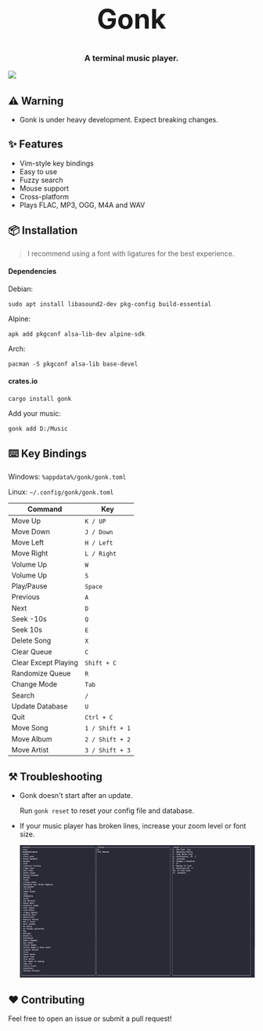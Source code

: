 <h1 align="center" style="font-size: 55px">Gonk</h1>

<h3 align="center">A terminal music player.</h3>

<div align="center" style="display:inline">
      <img src="media/gonk.gif">
</div>

## ⚠️ Warning

- Gonk is under heavy development. Expect breaking changes.

## ✨ Features

- Vim-style key bindings
- Easy to use
- Fuzzy search
- Mouse support
- Cross-platform
- Plays FLAC, MP3, OGG, M4A and WAV

## 📦 Installation

> I recommend using a font with ligatures for the best experience.

#### Dependencies

Debian:

```
sudo apt install libasound2-dev pkg-config build-essential
```

Alpine:

```
apk add pkgconf alsa-lib-dev alpine-sdk
```

Arch:

```
pacman -S pkgconf alsa-lib base-devel
```

#### crates.io

```
cargo install gonk
```

Add your music:

```
gonk add D:/Music
```

## ⌨️ Key Bindings

Windows: `%appdata%/gonk/gonk.toml`

Linux: `~/.config/gonk/gonk.toml`

| Command              | Key             |
|----------------------|-----------------|
| Move Up              | `K / UP`        |
| Move Down            | `J / Down`      |
| Move Left            | `H / Left`      |
| Move Right           | `L / Right`     |
| Volume Up            | `W`             |
| Volume Up            | `S`             |
| Play/Pause           | `Space`         |
| Previous             | `A`             |
| Next                 | `D`             |
| Seek -10s            | `Q`             |
| Seek 10s             | `E`             |
| Delete Song          | `X`             |
| Clear Queue          | `C`             |
| Clear Except Playing | `Shift + C`     |
| Randomize Queue      | `R`             |
| Change Mode          | `Tab`           |
| Search               | `/`             |
| Update Database      | `U`             |
| Quit                 | `Ctrl + C`      |
| Move Song            | `1 / Shift + 1` |
| Move Album           | `2 / Shift + 2` |
| Move Artist          | `3 / Shift + 3` |

## ⚒️ Troubleshooting

- Gonk doesn't start after an update.

  Run `gonk reset` to reset your config file and database.

- If your music player has broken lines, increase your zoom level or font size.

  ![](media/broken.png)

## ❤️ Contributing

Feel free to open an issue or submit a pull request!
